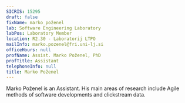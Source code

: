 ```yaml
---
SICRIS: 15295
draft: false
fixName: marko_poženel
lab: Software Engineering Laboratory
labPos: Laboratory Member
location: R2.30 - Laboratorij LTPO
mailInfo: marko.pozenel@fri.uni-lj.si
officeHours: null
profName: Assist. Marko Poženel, PhD
profTitle: Assistant
telephoneInfo: null
title: Marko Poženel
---
```



Marko Poženel is an Assistant. His main areas of research include Agile methods of software developments and clickstream data.